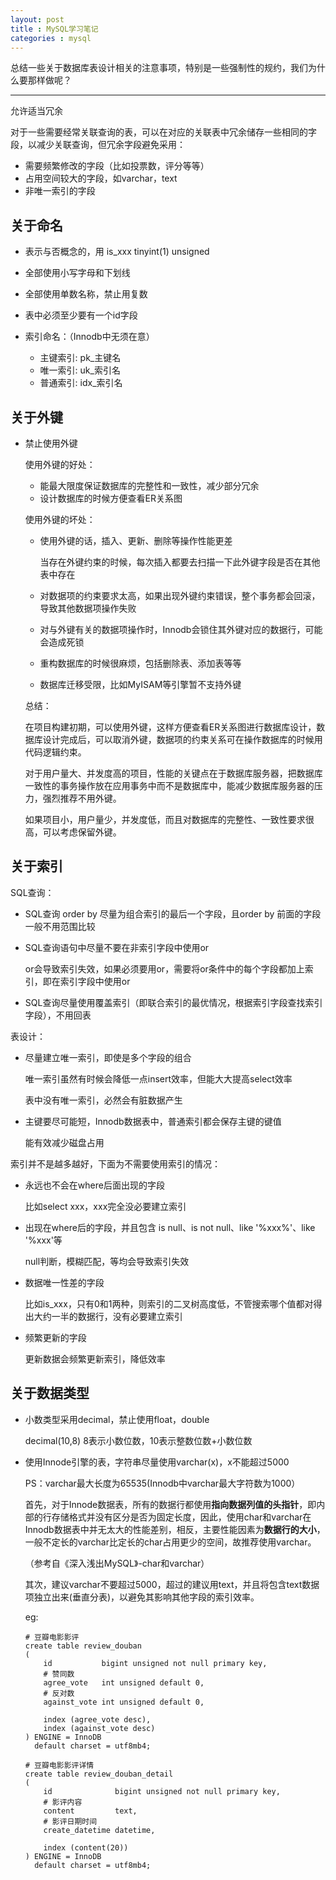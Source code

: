 ```yaml
---
layout: post
title : MySQL学习笔记
categories : mysql
---
```


总结一些关于数据库表设计相关的注意事项，特别是一些强制性的规约，我们为什么要那样做呢？

---

允许适当冗余

对于一些需要经常关联查询的表，可以在对应的关联表中冗余储存一些相同的字段，以减少关联查询，但冗余字段避免采用：

- 需要频繁修改的字段（比如投票数，评分等等）
- 占用空间较大的字段，如varchar，text
- 非唯一索引的字段



## 关于命名

- 表示与否概念的，用 is_xxx tinyint(1) unsigned

- 全部使用小写字母和下划线

- 全部使用单数名称，禁止用复数
- 表中必须至少要有一个id字段

- 索引命名：（Innodb中无须在意）
  - 主键索引: pk\_主键名
  - 唯一索引: uk\_索引名
  - 普通索引: idx\_索引名



## 关于外键

- 禁止使用外键

  使用外键的好处：

  - 能最大限度保证数据库的完整性和一致性，减少部分冗余
  - 设计数据库的时候方便查看ER关系图

  使用外键的坏处：

  - 使用外键的话，插入、更新、删除等操作性能更差

    当存在外键约束的时候，每次插入都要去扫描一下此外键字段是否在其他表中存在

  - 对数据项的约束要求太高，如果出现外键约束错误，整个事务都会回滚，导致其他数据项操作失败

  - 对与外键有关的数据项操作时，Innodb会锁住其外键对应的数据行，可能会造成死锁

  - 重构数据库的时候很麻烦，包括删除表、添加表等等

  - 数据库迁移受限，比如MyISAM等引擎暂不支持外键

  总结：

  在项目构建初期，可以使用外键，这样方便查看ER关系图进行数据库设计，数据库设计完成后，可以取消外键，数据项的约束关系可在操作数据库的时候用代码逻辑约束。

  对于用户量大、并发度高的项目，性能的关键点在于数据库服务器，把数据库一致性的事务操作放在应用事务中而不是数据库中，能减少数据库服务器的压力，强烈推荐不用外键。

  如果项目小，用户量少，并发度低，而且对数据库的完整性、一致性要求很高，可以考虑保留外键。



## 关于索引

SQL查询：

- SQL查询 order by 尽量为组合索引的最后一个字段，且order by 前面的字段一般不用范围比较

- SQL查询语句中尽量不要在非索引字段中使用or

  or会导致索引失效，如果必须要用or，需要将or条件中的每个字段都加上索引，即在索引字段中使用or

- SQL查询尽量使用覆盖索引（即联合索引的最优情况，根据索引字段查找索引字段），不用回表

表设计：

- 尽量建立唯一索引，即使是多个字段的组合

  唯一索引虽然有时候会降低一点insert效率，但能大大提高select效率

  表中没有唯一索引，必然会有脏数据产生

- 主键要尽可能短，Innodb数据表中，普通索引都会保存主键的键值

  能有效减少磁盘占用

索引并不是越多越好，下面为不需要使用索引的情况：

- 永远也不会在where后面出现的字段

  比如select xxx，xxx完全没必要建立索引

- 出现在where后的字段，并且包含 is null、is not null、like '%xxx%'、like '%xxx'等

  null判断，模糊匹配，等均会导致索引失效

- 数据唯一性差的字段

  比如is_xxx，只有0和1两种，则索引的二叉树高度低，不管搜索哪个值都对得出大约一半的数据行，没有必要建立索引

- 频繁更新的字段

  更新数据会频繁更新索引，降低效率



## 关于数据类型

- 小数类型采用decimal，禁止使用float，double

  decimal(10,8) 8表示小数位数，10表示整数位数+小数位数

- 使用Innode引擎的表，字符串尽量使用varchar(x)，x不能超过5000

  PS：varchar最大长度为65535(Innodb中varchar最大字符数为1000）

  首先，对于Innode数据表，所有的数据行都使用**指向数据列值的头指针**，即内部的行存储格式并没有区分是否为固定长度，因此，使用char和varchar在Innodb数据表中并无太大的性能差别，相反，主要性能因素为**数据行的大小**，一般不定长的varchar比定长的char占用更少的空间，故推荐使用varchar。

  （参考自《深入浅出MySQL》-char和varchar）

  其次，建议varchar不要超过5000，超过的建议用text，并且将包含text数据项独立出来(垂直分表)，以避免其影响其他字段的索引效率。

  eg:

  ```mysql
  # 豆瓣电影影评
  create table review_douban
  (
      id           bigint unsigned not null primary key,
      # 赞同数
      agree_vote   int unsigned default 0,
      # 反对数
      against_vote int unsigned default 0,
  
      index (agree_vote desc),
      index (against_vote desc)
  ) ENGINE = InnoDB
    default charset = utf8mb4;
  
  # 豆瓣电影影评详情
  create table review_douban_detail
  (
      id              bigint unsigned not null primary key,
      # 影评内容
      content         text,
      # 影评日期时间
      create_datetime datetime,
  
      index (content(20))
  ) ENGINE = InnoDB
    default charset = utf8mb4;
  ```